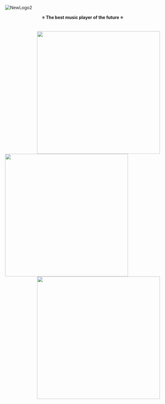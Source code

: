 ![NewLogo2](https://user-images.githubusercontent.com/67559040/176112902-96f7f963-9d7b-4d53-9740-87cf1e0a4632.png)
<p align="center">
<b>⭐️ The best music player of the future ⭐️</b>
</p><br>
<div align="right">
  <img style="width: 400px;" src="https://user-images.githubusercontent.com/67559040/183462196-4bfbc301-b338-4b2b-8d2d-3efc3d4861ec.png">
</div>
<div align='left'>
  <img style="width: 400px;"src="https://user-images.githubusercontent.com/67559040/183463830-737a1b6b-9863-42b3-828d-c3620c78282e.png">
</div>
<div align="right">
  <img style="width: 400px;" src="https://user-images.githubusercontent.com/67559040/183994178-4712dfb8-1ce4-4c43-a5b2-ebd7dd1f0004.png">
</div>

